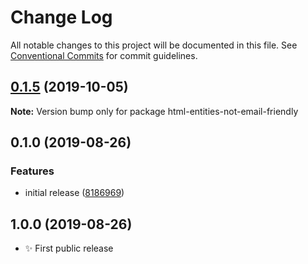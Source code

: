 # Change Log

All notable changes to this project will be documented in this file.
See [Conventional Commits](https://conventionalcommits.org) for commit guidelines.

## [0.1.5](https://gitlab.com/codsen/codsen/compare/html-entities-not-email-friendly@0.1.4...html-entities-not-email-friendly@0.1.5) (2019-10-05)

**Note:** Version bump only for package html-entities-not-email-friendly





## 0.1.0 (2019-08-26)

### Features

- initial release ([8186969](https://gitlab.com/codsen/codsen/commit/8186969))

## 1.0.0 (2019-08-26)

- ✨ First public release

